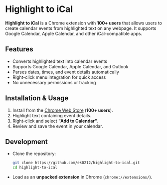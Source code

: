 # **Highlight to iCal**  

**Highlight to iCal** is a Chrome extension with **100+ users** that allows users to create calendar events from highlighted text on any webpage. It supports Google Calendar, Apple Calendar, and other iCal-compatible apps.  

## **Features**  
- Converts highlighted text into calendar events  
- Supports Google Calendar, Apple Calendar, and Outlook  
- Parses dates, times, and event details automatically  
- Right-click menu integration for quick access  
- No unnecessary permissions or tracking  

## **Installation & Usage**  
1. Install from the [Chrome Web Store](https://chromewebstore.google.com/detail/text-to-ical/noicbpdnfmijedkglcegpgdcndooaamf) (**100+ users**).  
2. Highlight text containing event details.  
3. Right-click and select **"Add to Calendar"**.  
4. Review and save the event in your calendar.  

## **Development**  
- Clone the repository:  
  ```bash
  git clone https://github.com/ek0212/highlight-to-ical.git
  cd highlight-to-ical
  ```  
- Load as an **unpacked extension** in Chrome (`chrome://extensions/`).  
